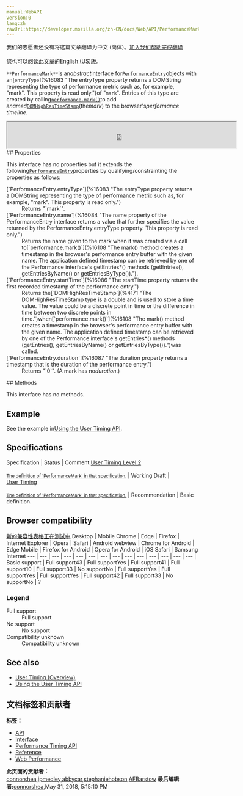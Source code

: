 ```yaml
---
manual:WebAPI
version:0
lang:zh
rawUrl:https://developer.mozilla.org/zh-CN/docs/Web/API/PerformanceMark
---
```




<bdi>我们的志愿者还没有将这篇文章翻译为<bdi>中文 (简体)</bdi>。[加入我们帮助完成翻译](%16106 "")<br></br>您也可以阅读此文章的[English (US)](%16107 "")版。</bdi>






`**PerformanceMark**`is an<em>abstract</em>interface for[`PerformanceEntry`](%16082 "The PerformanceEntry object encapsulates a single performance metric that is part of the performance timeline. A performance entry can be directly created by making a performance mark or measure (for example by calling the mark() method) at an explicit point in an application. Performance entries are also created in indirect ways such as loading a resource (such as an image).")objects with an[`entryType`](%16083 "The entryType property returns a DOMString representing the type of performance metric such as, for example, "mark". This property is read only.")of &quot;`mark`&quot;. Entries of this type are created by calling[`performance.mark()`](%16108 "The mark() method creates a timestamp in the browser's performance entry buffer with the given name. The application defined timestamp can be retrieved by one of the Performance interface's getEntries*() methods (getEntries(), getEntriesByName() or getEntriesByType()).")to add a<em>named</em>[`DOMHighResTimeStamp`](%4171 "The DOMHighResTimeStamp type is a double and is used to store a time value. The value could be a discrete point in time or the difference in time between two discrete points in time.")(the<em>mark</em>) to the browser&#39;s<em>performance timeline</em>.

<iframe src='https://mdn.mozillademos.org/en-US/docs/Web/API/PerformanceMark$samples/inheritance_diagram?revision=1385245' width='600' height='70'></iframe>
## Properties<a name="Properties"></a>


This interface has no properties but it extends the following[`PerformanceEntry`](%16082 "The PerformanceEntry object encapsulates a single performance metric that is part of the performance timeline. A performance entry can be directly created by making a performance mark or measure (for example by calling the mark() method) at an explicit point in an application. Performance entries are also created in indirect ways such as loading a resource (such as an image).")properties by qualifying/constrainting the properties as follows:

<dl><dt>[`PerformanceEntry.entryType`](%16083 "The entryType property returns a DOMString representing the type of performance metric such as, for example, "mark". This property is read only.")</dt><dd>Returns &quot;`mark`&quot;.</dd><dt>[`PerformanceEntry.name`](%16084 "The name property of the PerformanceEntry interface returns a value that further specifies the value returned by the PerformanceEntry.entryType property. This property is read only.")</dt><dd>Returns the name given to the mark when it was created via a call to[`performance.mark()`](%16108 "The mark() method creates a timestamp in the browser's performance entry buffer with the given name. The application defined timestamp can be retrieved by one of the Performance interface's getEntries*() methods (getEntries(), getEntriesByName() or getEntriesByType()).").</dd><dt>[`PerformanceEntry.startTime`](%16086 "The startTime property returns the first recorded timestamp of the performance entry.")</dt><dd>Returns the[`DOMHighResTimeStamp`](%4171 "The DOMHighResTimeStamp type is a double and is used to store a time value. The value could be a discrete point in time or the difference in time between two discrete points in time.")when[`performance.mark()`](%16108 "The mark() method creates a timestamp in the browser's performance entry buffer with the given name. The application defined timestamp can be retrieved by one of the Performance interface's getEntries*() methods (getEntries(), getEntriesByName() or getEntriesByType()).")was called.</dd><dt>[`PerformanceEntry.duration`](%16087 "The duration property returns a timestamp that is the duration of the performance entry.")</dt><dd>Returns &quot;`0`&quot;. (A mark has no<em>duration</em>.)</dd></dl>
## Methods<a name="Methods"></a>


This interface has no methods.


## Example<a name="Example"></a>


See the example in[Using the User Timing API](%16109 "").


## Specifications<a name="Specifications"></a>
Specification | Status | Comment 
[User Timing Level 2<br></br><small>The definition of &#39;PerformanceMark&#39; in that specification.</small>](%16110 "") | Working Draft |  
[User Timing<br></br><small>The definition of &#39;PerformanceMark&#39; in that specification.</small>](%16111 "") | Recommendation | Basic definition. 


## Browser compatibility<a name="Browser_compatibility"></a>
[新的兼容性表格正在测试中<i></i>](%3360 "")
<abbr>Desktop<i></i></abbr> | <abbr>Mobile<i></i></abbr> 
<abbr>Chrome<i></i></abbr> | <abbr>Edge<i></i></abbr> | <abbr>Firefox<i></i></abbr> | <abbr>Internet Explorer<i></i></abbr> | <abbr>Opera<i></i></abbr> | <abbr>Safari<i></i></abbr> | <abbr>Android webview<i></i></abbr> | <abbr>Chrome for Android<i></i></abbr> | <abbr>Edge Mobile<i></i></abbr> | <abbr>Firefox for Android<i></i></abbr> | <abbr>Opera for Android<i></i></abbr> | <abbr>iOS Safari<i></i></abbr> | <abbr>Samsung Internet<i></i></abbr> 
 ---  |  ---  |  ---  |  ---  |  ---  |  ---  |  ---  |  ---  |  ---  |  ---  |  ---  |  ---  |  ---  |  ---  | 
Basic support | <abbr>Full support</abbr>43 | <abbr>Full support</abbr>Yes | <abbr>Full support</abbr>41 | <abbr>Full support</abbr>10 | <abbr>Full support</abbr>33 | <abbr>No support</abbr>No | <abbr>Full support</abbr>Yes | <abbr>Full support</abbr>Yes | <abbr>Full support</abbr>Yes | <abbr>Full support</abbr>42 | <abbr>Full support</abbr>33 | <abbr>No support</abbr>No | <abbr>?</abbr> 


### Legend<a name="Legend"></a>
<dl><dt><abbr>Full support</abbr></dt><dd>Full support</dd><dt><abbr>No support</abbr></dt><dd>No support</dd><dt><abbr>Compatibility unknown</abbr></dt><dd>Compatibility unknown</dd></dl>

## See also<a name="See_also"></a>

* [User Timing (Overview)](%16112 "")
* [Using the User Timing API](%16109 "")



## 文档标签和贡献者
**标签：**
* [API](%50 "")
* [Interface](%3380 "")
* [Performance Timing API](%16113 "")
* [Reference](%3381 "")
* [Web Performance](%16064 "")

**此页面的贡献者：**[connorshea](%5516 ""),[jpmedley](%3413 ""),[abbycar](%15784 ""),[stephaniehobson](%16114 ""),[AFBarstow](%6896 "")
**最后编辑者:**[connorshea](%5516 ""),<time>May 31, 2018, 5:15:10 PM</time>


